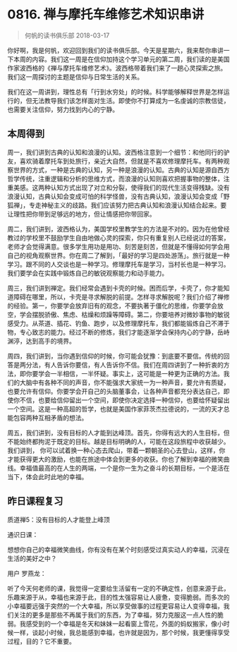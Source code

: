 # 0816. 禅与摩托车维修艺术知识串讲
> 何帆的读书俱乐部
2018-03-17

你好啊，我是何帆，欢迎回到我们的读书俱乐部。今天是星期六，我来帮你串讲一下本周的内容。我们这一周是在信仰加持这个学习单元的第二周，我们读的是美国作家波西格的《禅与摩托车维修艺术》。波西格带着我们来了一趟心灵探索之旅。我们这一周探讨的主题是信仰与日常生活的关系。

我们在这一周讲到，理性总有「行到水穷处」的时候。科学能够解释世界是怎样运行的，但无法教导我们该怎样面对生活。即使你不打算成为一名虔诚的宗教信徒，也需要关注信仰，努力找到内心的宁静。

## 本周得到

周一，我们讲到古典的认知和浪漫的认知。波西格注意到一个细节：和他同行的驴友，喜欢骑着摩托车到处旅行，亲近大自然，但就是不喜欢修理摩托车。有两种观察世界的方式，一种是古典的认知，另一种是浪漫的认知。古典的认知是源自西方哲学传统，注重逻辑和分析的思维方式，而浪漫的认知则喜欢把握事物的整体，注重美感。这两种认知方式出现了对立和分裂，使得我们的现代生活变得残缺。没有浪漫认知，古典认知会变成可怕的科学怪兽，没有古典认知，浪漫认知会变成「野狐禅」，专走神秘主义的歧路。我们应该努力把古典认知和浪漫认知结合起来。要让理性把你带到足够远的地方，但让情感把你带回家。

周二，我们讲到，波西格认为，美国学校里教学生的方法是不对的。因为在他曾经教过的学校里不鼓励学生自由地做心灵的探索，你只有重复别人已经说过的答案，老师才会觉得满意。很多学生用功是用功、刻苦是刻苦，但就是不懂得如何学会用自己的视角观察世界。你在周二了解到，「最好的学习是四处游荡」。旅行就是一种学习。跟不同的人交谈也是一种学习。修理摩托车是学习，当村长也是一种学习。我们要学会在实践中锻炼自己的敏锐观察能力和动手能力。

周三，我们讲到禅定。我们经常会遇到卡壳的时候。困而后学，卡壳了，你才能知道障碍在哪里，所以，卡壳是寻求解脱的前提。怎样寻求解脱呢？我们介绍了禅修的经验。第一，你要学会放弃旧有的观念，不要执著于僵化的思维，你要学会放空，学会摆脱骄傲、焦虑、枯燥和烦躁等障碍。第二，你要培养对微妙事物的敏锐感受力。从茶道、插花、钓鱼、跑步，以及修理摩托车，我们都能锻炼自己不滞于物，专心致志的能力。经过不断的修炼，我们才能逐渐学会保持内心的宁静，岳峙渊渟，达到高手的境界。

周四，我们讲到，当你遇到信仰的时候，你可能会犹豫：到底要不要信。传统的回答是两分法，有人告诉你要信，有人告诉你不信。我们在周四讲到了一种折衷的方法，即你要学会一半相信，一半怀疑。事实上，这可能是一种更为正确的方法。我们的大脑中有各种不同的声音，你不能强求大家统一为一种声音，要允许有质疑，也要允许有信仰。你要学会开自己的头脑董事会，让各种声音都充分表达自己，即使你不信，也要给信仰留出一个空间，即使你决定选择一种信仰，也要给怀疑留出一个空间。这是一种高超的哲学，也就是美国作家菲茨杰拉德说的，一流的天才总能包容两种互相矛盾的想法。

周五，我们讲到，没有目标的人才能到达峰顶。首先，你得有远大的人生目标，但不能始终都拘泥于既定的目标。越是目标明确的人，可能在这段旅程中收获越少。我们讲到， 你可以试着换一种心态去爬山，带着一颗朝圣的心去登山，这样，你才能获得更大的激励，也能在旅途中体会到更多的收获。你也了解到幸福的微笑曲线。幸福值最高的在人生的两端，一个是你一生为之奋斗的长期目标，一个是活在当下，体会此时此地的幸福。

## 昨日课程复习

质道禅5：没有目标的人才能登上峰顶

通识日课：

想想你自己的幸福微笑曲线，你有没有在某个时刻感受过真实动人的幸福，沉浸在生活的美好之中？

用户 罗燕龙：

听了今天何老师的课，我觉得一定要给生活留有一定的不确定性，创意来源于此，乐趣来源于从，幸福也来源于此，目的性太强容易让人疲惫，变得脆弱。而多次的小幸福要远强于突然的一个大幸福，所以享受做事的过程更容易让人变得幸福，我们关注的更多是那些不再属于我们的东西，为了幸福，努力克服这一点人性的脆弱。我感受到的一个幸福是冬天和妹妹一起看窗上雪花，外面的蚂蚁搬家，像小时候一样，谈起小时候，我总能感到幸福，也许就是因为，那个时候，我更懂得享受过程，目的？它不重要。


